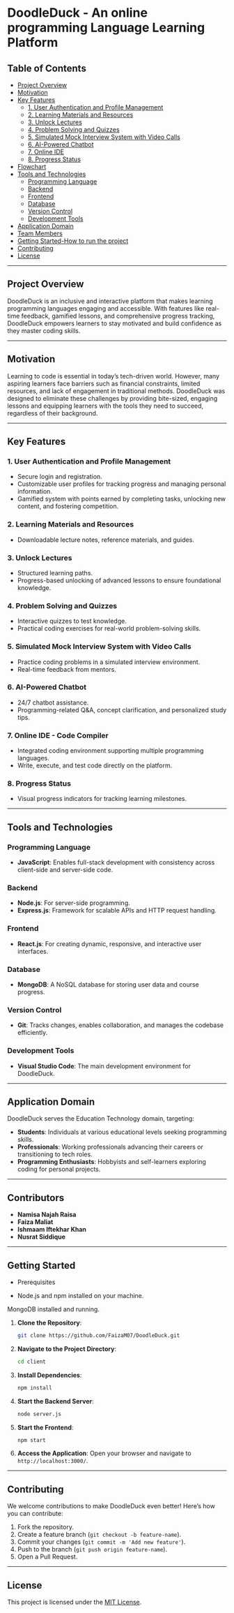# DoodleDuck - An online programming Language Learning Platform

## Table of Contents
- [Project Overview](#project-overview)
- [Motivation](#motivation)
- [Key Features](#key-features)
  - [1. User Authentication and Profile Management](#1-user-authentication-and-profile-management)
  - [2. Learning Materials and Resources](#2-learning-materials-and-resources)
  - [3. Unlock Lectures](#3-unlock-lectures)
  - [4. Problem Solving and Quizzes](#4-problem-solving-and-quizzes)
  - [5. Simulated Mock Interview System with Video Calls](#5-simulated-mock-interview-system-with-video-calls)
  - [6. AI-Powered Chatbot](#6-ai-powered-chatbot)
  - [7. Online IDE](#7-online-ide)
  - [8. Progress Status](#8-progress-status)
- [Flowchart](#flowchart)
- [Tools and Technologies](#tools-and-technologies)
  - [Programming Language](#programming-language)
  - [Backend](#backend)
  - [Frontend](#frontend)
  - [Database](#database)
  - [Version Control](#version-control)
  - [Development Tools](#development-tools)
- [Application Domain](#application-domain)
- [Team Members](#team-members)
- [Getting Started-How to run the project](#how-to-run-the-project)
- [Contributing](#contributing)
- [License](#license)

---

## Project Overview
DoodleDuck is an inclusive and interactive platform that makes learning programming languages engaging and accessible. With features like real-time feedback, gamified lessons, and comprehensive progress tracking, DoodleDuck empowers learners to stay motivated and build confidence as they master coding skills.

---

## Motivation
Learning to code is essential in today’s tech-driven world. However, many aspiring learners face barriers such as financial constraints, limited resources, and lack of engagement in traditional methods. DoodleDuck was designed to eliminate these challenges by providing bite-sized, engaging lessons and equipping learners with the tools they need to succeed, regardless of their background.

---

## Key Features
### 1. User Authentication and Profile Management
- Secure login and registration.
- Customizable user profiles for tracking progress and managing personal information.
- Gamified system with points earned by completing tasks, unlocking new content, and fostering competition.

### 2. Learning Materials and Resources
- Downloadable lecture notes, reference materials, and guides.

### 3. Unlock Lectures
- Structured learning paths.
- Progress-based unlocking of advanced lessons to ensure foundational knowledge.

### 4. Problem Solving and Quizzes
- Interactive quizzes to test knowledge.
- Practical coding exercises for real-world problem-solving skills.

### 5. Simulated Mock Interview System with Video Calls
- Practice coding problems in a simulated interview environment.
- Real-time feedback from mentors.

### 6. AI-Powered Chatbot
- 24/7 chatbot assistance.
- Programming-related Q&A, concept clarification, and personalized study tips.

### 7. Online IDE - Code Compiler
- Integrated coding environment supporting multiple programming languages.
- Write, execute, and test code directly on the platform.

### 8. Progress Status
- Visual progress indicators for tracking learning milestones.

---


## Tools and Technologies
### Programming Language
- **JavaScript**: Enables full-stack development with consistency across client-side and server-side code.

### Backend
- **Node.js**: For server-side programming.
- **Express.js**: Framework for scalable APIs and HTTP request handling.

### Frontend
- **React.js**: For creating dynamic, responsive, and interactive user interfaces.

### Database
- **MongoDB**: A NoSQL database for storing user data and course progress.

### Version Control
- **Git**: Tracks changes, enables collaboration, and manages the codebase efficiently.

### Development Tools
- **Visual Studio Code**: The main development environment for DoodleDuck.

---

## Application Domain
DoodleDuck serves the Education Technology domain, targeting:
- **Students**: Individuals at various educational levels seeking programming skills.
- **Professionals**: Working professionals advancing their careers or transitioning to tech roles.
- **Programming Enthusiasts**: Hobbyists and self-learners exploring coding for personal projects.

---

## Contributors
- **Namisa Najah Raisa** 
- **Faiza Maliat**
- **Ishmaam Iftekhar Khan** 
- **Nusrat Siddique** 

---



## Getting Started

- Prerequisites

- Node.js and npm installed on your machine.

MongoDB installed and running.
1. **Clone the Repository**:
   ```bash
   git clone https://github.com/FaizaM07/DoodleDuck.git
   ```

2. **Navigate to the Project Directory**:
   ```bash
   cd client
   ```

3. **Install Dependencies**:
   ```bash
   npm install
   ```

4. **Start the Backend Server**:
   ```bash
   node server.js
   ```

5. **Start the Frontend**:
   ```bash
   npm start
   ```

6. **Access the Application**:
   Open your browser and navigate to `http://localhost:3000/`.

---

## Contributing
We welcome contributions to make DoodleDuck even better! Here’s how you can contribute:
1. Fork the repository.
2. Create a feature branch (`git checkout -b feature-name`).
3. Commit your changes (`git commit -m 'Add new feature'`).
4. Push to the branch (`git push origin feature-name`).
5. Open a Pull Request.

---

## License
This project is licensed under the [MIT License](LICENSE).
